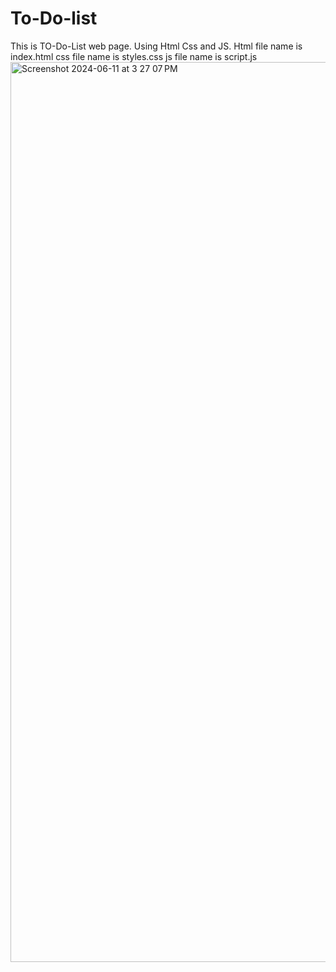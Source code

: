 # To-Do-list
This is TO-Do-List web page. Using Html Css and JS.
Html file name is index.html
css file name is styles.css
js file name is script.js
<img width="1440" alt="Screenshot 2024-06-11 at 3 27 07 PM" src="https://github.com/aadijha13/To-Do-list/assets/170996607/cbfd4edd-e135-483a-a992-e69b0f1c1f25">
